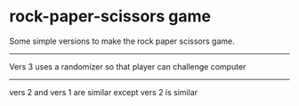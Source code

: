 # rock-paper-scissors game

Some simple versions to make the rock paper scissors game.

******************************************************************

Vers 3 uses a randomizer so that player can challenge computer

******************************************************************

vers 2 and vers 1 are similar except vers 2 is similar
